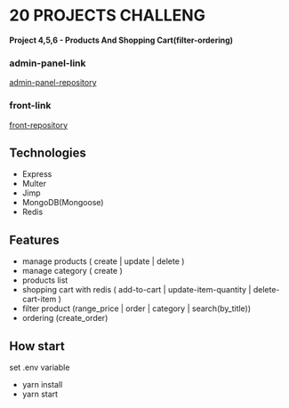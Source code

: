 # 20 PROJECTS CHALLENG

**Project 4,5,6 - Products And Shopping Cart(filter-ordering)**
### admin-panel-link

[admin-panel-repository](https://github.com/MostafaZr-Dev/20projects-4-simpleShop-adminPanel)

### front-link
[front-repository](https://github.com/MostafaZr-Dev/20projects-simpleShop-front)

## Technologies

- Express
- Multer
- Jimp
- MongoDB(Mongoose)
- Redis

## Features

- manage products ( create | update | delete )
- manage category ( create )
- products list
- shopping cart with redis ( add-to-cart | update-item-quantity | delete-cart-item )
- filter product (range_price | order | category | search(by_title))
- ordering (create_order)
## How start
set .env variable

- yarn install
- yarn start

